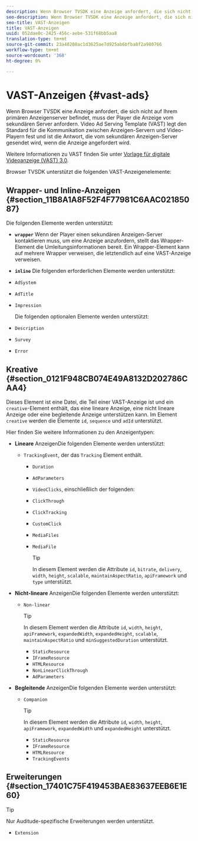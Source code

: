 ```yaml
---
description: Wenn Browser TVSDK eine Anzeige anfordert, die sich nicht auf Ihrem primären Anzeigenserver befindet, muss der Player die Anzeige vom sekundären Server anfordern. Video Ad Serving Template (VAST) legt den Standard für die Kommunikation zwischen Anzeigen-Servern und Video-Playern fest und ist die Antwort, die vom sekundären Anzeigen-Server gesendet wird, wenn die Anzeige angefordert wird.
seo-description: Wenn Browser TVSDK eine Anzeige anfordert, die sich nicht auf Ihrem primären Anzeigenserver befindet, muss der Player die Anzeige vom sekundären Server anfordern. Video Ad Serving Template (VAST) legt den Standard für die Kommunikation zwischen Anzeigen-Servern und Video-Playern fest und ist die Antwort, die vom sekundären Anzeigen-Server gesendet wird, wenn die Anzeige angefordert wird.
seo-title: VAST-Anzeigen
title: VAST-Anzeigen
uuid: 052dae0c-2425-456c-aebe-531f68bb5aa8
translation-type: tm+mt
source-git-commit: 23a48208ac1d3625ae7d925ab6bfba8f2a980766
workflow-type: tm+mt
source-wordcount: '368'
ht-degree: 0%

---
```



# VAST-Anzeigen {#vast-ads}

Wenn Browser TVSDK eine Anzeige anfordert, die sich nicht auf Ihrem primären Anzeigenserver befindet, muss der Player die Anzeige vom sekundären Server anfordern. Video Ad Serving Template (VAST) legt den Standard für die Kommunikation zwischen Anzeigen-Servern und Video-Playern fest und ist die Antwort, die vom sekundären Anzeigen-Server gesendet wird, wenn die Anzeige angefordert wird.

Weitere Informationen zu VAST finden Sie unter [Vorlage für digitale Videoanzeige (VAST) 3.0](https://www.iab.com/wp-content/uploads/2015/06/VASTv3_0.pdf).

Browser TVSDK unterstützt die folgenden VAST-Anzeigenelemente:

## Wrapper- und Inline-Anzeigen {#section_11B8A1A8F52F4F77981C6AAC02185087}

Die folgenden Elemente werden unterstützt:

* **`wrapper`** Wenn der Player einen sekundären Anzeigen-Server kontaktieren muss, um eine Anzeige anzufordern, stellt das Wrapper-Element die Umleitungsinformationen bereit. Ein Wrapper-Element kann auf mehrere Wrapper verweisen, die letztendlich auf eine VAST-Anzeige verweisen.

* **`inline`** Die folgenden erforderlichen Elemente werden unterstützt:

* `AdSystem`
* `AdTitle`
* `Impression`

   Die folgenden optionalen Elemente werden unterstützt:

* `Description`
* `Survey`
* `Error`

## Kreative {#section_0121F948CB074E49A8132D202786CAA4}

Dieses Element ist eine Datei, die Teil einer VAST-Anzeige ist und ein `creative`-Element enthält, das eine lineare Anzeige, eine nicht lineare Anzeige oder eine begleitende Anzeige unterstützen kann. Im Element `creative` werden die Elemente `id`, `sequence` und `adId` unterstützt.

Hier finden Sie weitere Informationen zu den Anzeigentypen:

* **Lineare** AnzeigenDie folgenden Elemente werden unterstützt:

   * `TrackingEvent`, der das  `Tracking` Element enthält.
      * `Duration`
      * `AdParameters`
      * `VideoClicks`, einschließlich der folgenden:

      * `ClickThrough`
      * `ClickTracking`
      * `CustomClick`

      * `MediaFiles`

      * `MediaFile`

         >[!TIP]
         >
         >In diesem Element werden die Attribute `id`, `bitrate`, `delivery`, `width`, `height`, `scalable`, `maintainAspectRatio`, `apiFramework` und `type` unterstützt.

* **Nicht-lineare** AnzeigenDie folgenden Elemente werden unterstützt:

   * `Non-linear`

      >[!TIP]
      >
      >In diesem Element werden die Attribute `id`, `width`, `height`, `apiFramework`, `expandedWidth`, `expandedHeight`, `scalable`, `maintainAspectRatio` und `minSuggestedDuration` unterstützt.

      * `StaticResource`
      * `IFrameResource`
      * `HTMLResource`
      * `NonLinearClickThrough`
      * `AdParameters`

* **Begleitende** AnzeigenDie folgenden Elemente werden unterstützt:

   * `Companion`

      >[!TIP]
      >
      >In diesem Element werden die Attribute `id`, `width`, `height`, `apiFramework`, `expandedWidth` und `expandedHeight` unterstützt.

      * `StaticResource`
      * `IFrameResource`
      * `HTMLResource`
      * `TrackingEvents`

## Erweiterungen {#section_17401C75F419453BAE83637EEB6E1E60}

>[!TIP]
>
>Nur Auditude-spezifische Erweiterungen werden unterstützt.

* `Extension`
